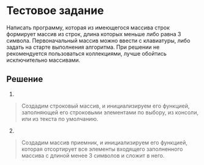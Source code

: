 <h1>Тестовое задание</h1>
<p>
Написать программу, которая из имеющегося массива строк формирует массив из строк, длина которых меньше либо равна 3 символа. Первоначальный массив можно ввести с клавиатуры, либо задать на старте выполнения алгоритма. При решении не рекомендуется пользоваться коллекциями, лучше обойтись исключительно массивами.
</p>
<h2>Решение</h2>

1. 

> Создадим строковый массив, и инициализируем его функцией, заполняющей
 его строковыми элементами по выбору, из консоли, или из текста по 
> умолчанию.

2.

> Создадим массив приемник, и инициализируем его функцией, которая отсортирует все элементы входящего заполненного массива с длиной менее 3 символов и сложит в него.
>

